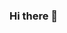 ### Hi there 👋

<!--
**tuladhar07/tuladhar07** is a ✨ _special_ ✨ repository because its `README.md` (this file) appears on your GitHub profile.
Here are my contributions:
![Snake gif](https://github.com/tuladhar07/tuladhar07/blob/dd980b110835d57c24ca6e1617ded99adc7fbad4/output/github-contribution-grid-snake.gif)
Here are some ideas to get you started:

- 🔭 I’m currently working on ...
- 🌱 I’m currently learning ...
- 👯 I’m looking to collaborate on ...
- 🤔 I’m looking for help with ...
- 💬 Ask me about ...
- 📫 How to reach me: ...
- 😄 Pronouns: ...
- ⚡ Fun fact: ...
-->
